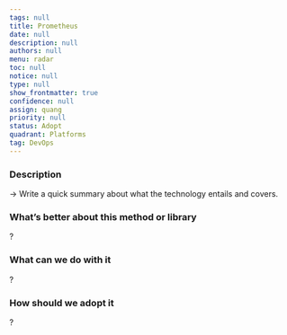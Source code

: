 ```yaml
---
tags: null
title: Prometheus
date: null
description: null
authors: null
menu: radar
toc: null
notice: null
type: null
show_frontmatter: true
confidence: null
assign: quang
priority: null
status: Adopt
quadrant: Platforms
tag: DevOps
---
```


<!-- table_of_contents 46c2ef0c-2d22-42b6-8f6b-d5acaa375e1b -->

### Description

→ Write a quick summary about what the technology entails and covers.

### What’s better about this method or library

?

### What can we do with it

?

### How should we adopt it

?

<!-- child_database a4a12460-6565-490a-9aa5-089ed3f4e16b -->
